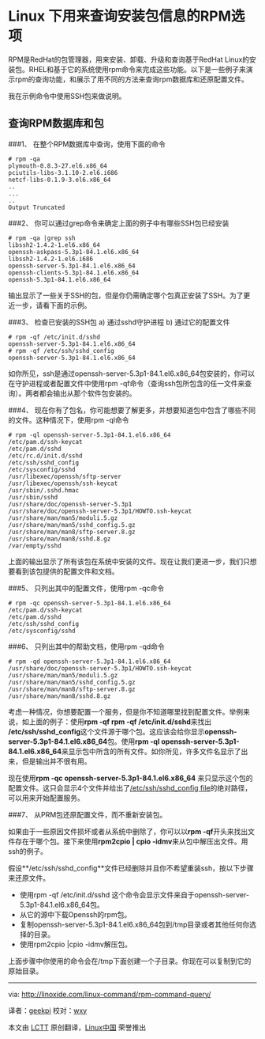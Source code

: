 Linux 下用来查询安装包信息的RPM选项
================================================================================

RPM是RedHat的包管理器，用来安装、卸载、升级和查询基于RedHat Linux的安装包。RHEL和基于它的系统使用rpm命令来完成这些功能。以下是一些例子来演示rpm的查询功能，和展示了用不同的方法来查询rpm数据库和还原配置文件。

我在示例命令中使用SSH包来做说明。

## 查询RPM数据库和包 ###

###1、 在整个RPM数据库中查询，使用下面的命令

    # rpm -qa
    plymouth-0.8.3-27.el6.x86_64
    pciutils-libs-3.1.10-2.el6.i686 
    netcf-libs-0.1.9-3.el6.x86_64
    ..
    ...
    ..
    Output Truncated

###2、 你可以通过grep命令来确定上面的例子中有哪些SSH包已经安装

    # rpm -qa |grep ssh
    libssh2-1.4.2-1.el6.x86_64
    openssh-askpass-5.3p1-84.1.el6.x86_64
    libssh2-1.4.2-1.el6.i686
    openssh-server-5.3p1-84.1.el6.x86_64
    openssh-clients-5.3p1-84.1.el6.x86_64
    openssh-5.3p1-84.1.el6.x86_64

输出显示了一些关于SSH的包，但是你仍需确定哪个包真正安装了SSH。为了更近一步，请看下面的示例。

###3、 检查已安装的SSH包 a) 通过sshd守护进程 b) 通过它的配置文件

    # rpm -qf /etc/init.d/sshd
    openssh-server-5.3p1-84.1.el6.x86_64
    # rpm -qf /etc/ssh/sshd_config
    openssh-server-5.3p1-84.1.el6.x86_64

如你所见，ssh是通过openssh-server-5.3p1-84.1.el6.x86_64包安装的，你可以在守护进程或者配置文件中使用rpm -qf命令（查询ssh包所包含的任一文件来查询）。两者都会输出从那个软件包安装的。

###4、 现在你有了包名，你可能想要了解更多，并想要知道包中包含了哪些不同的文件。这种情况下，使用rpm -ql命令

    # rpm -ql openssh-server-5.3p1-84.1.el6.x86_64
    /etc/pam.d/ssh-keycat
    /etc/pam.d/sshd
    /etc/rc.d/init.d/sshd
    /etc/ssh/sshd_config
    /etc/sysconfig/sshd
    /usr/libexec/openssh/sftp-server
    /usr/libexec/openssh/ssh-keycat
    /usr/sbin/.sshd.hmac
    /usr/sbin/sshd
    /usr/share/doc/openssh-server-5.3p1
    /usr/share/doc/openssh-server-5.3p1/HOWTO.ssh-keycat
    /usr/share/man/man5/moduli.5.gz
    /usr/share/man/man5/sshd_config.5.gz
    /usr/share/man/man8/sftp-server.8.gz
    /usr/share/man/man8/sshd.8.gz
    /var/empty/sshd

上面的输出显示了所有该包在系统中安装的文件。现在让我们更进一步，我们只想要看到该包提供的配置文件和文档。

###5、 只列出其中的配置文件，使用rpm -qc命令

    # rpm -qc openssh-server-5.3p1-84.1.el6.x86_64
    /etc/pam.d/ssh-keycat
    /etc/pam.d/sshd
    /etc/ssh/sshd_config
    /etc/sysconfig/sshd

###6、 只列出其中的帮助文档，使用rpm -qd命令

    # rpm -qd openssh-server-5.3p1-84.1.el6.x86_64
    /usr/share/doc/openssh-server-5.3p1/HOWTO.ssh-keycat
    /usr/share/man/man5/moduli.5.gz
    /usr/share/man/man5/sshd_config.5.gz
    /usr/share/man/man8/sftp-server.8.gz
    /usr/share/man/man8/sshd.8.gz

考虑一种情况，你想要配置一个服务，但是你不知道哪里找到配置文件。举例来说，如上面的例子：使用**rpm -qf rpm -qf /etc/init.d/sshd**来找出 **/etc/ssh/sshd_config**这个文件源于哪个包。这应该会给你显示**openssh-server-5.3p1-84.1.el6.x86_64**包。使用**rpm -ql openssh-server-5.3p1-84.1.el6.x86_64**来显示包中所含的所有文件。如你所见，许多文件名显示了出来，但是输出并不很有用。

现在使用**rpm -qc openssh-server-5.3p1-84.1.el6.x86_64** 来只显示这个包的配置文件。这只会显示4个文件并给出了[/etc/ssh/sshd_config file][1]的绝对路径，可以用来开始配置服务。

###7、 从PRM包还原配置文件，而不重新安装包。

如果由于一些原因文件损坏或者从系统中删除了，你可以以**rpm -qf**开头来找出文件存在于哪个包。接下来使用**rpm2cpio | cpio -idmv**来从包中解压出文件。用ssh的例子。

假设**/etc/ssh/sshd_config**文件已经删除并且你不希望重装ssh，按以下步骤来还原文件。

 * 使用rpm -qf /etc/init.d/sshd 这个命令会显示文件来自于openssh-server-5.3p1-84.1.el6.x86_64包。
 * 从它的源中下载Openssh的rpm包。
 * 复制openssh-server-5.3p1-84.1.el6.x86_64包到/tmp目录或者其他任何你选择的目录。
 * 使用rpm2cpio |cpio -idmv解压包。

上面步骤中你使用的命令会在/tmp下面创建一个子目录。你现在可以复制到它的原始目录。

--------------------------------------------------------------------------------

via: http://linoxide.com/linux-command/rpm-command-query/

译者：[geekpi](https://github.com/geekpi) 校对：[wxy](https://github.com/wxy)

本文由 [LCTT](https://github.com/LCTT/TranslateProject) 原创翻译，[Linux中国](http://linux.cn/) 荣誉推出

[1]:http://www.linoxide.com/how-tos/disable-ssh-direct-login/
